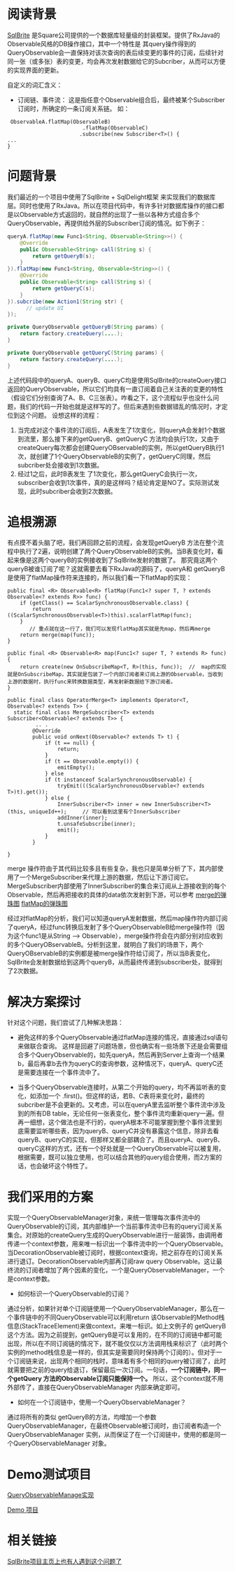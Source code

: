 # 阅读背景
[SqlBrite](https://github.com/square/sqlbrite)  是Square公司提供的一个数据库轻量级的封装框架。提供了RxJava的Observable风格的DB操作接口，其中一个特性是 其query操作得到的QueryObservable会一直保持对该次查询的表后续变更的事件的订阅，后续针对同一张（或多张）表的变更，均会再次发射数据给它的Subcriber，从而可以方便的实现界面的更新。

自定义的词汇含义：
 - 订阅链、事件流： 这是指任意个Observable组合后，最终被某个Subscriber订阅时，所确定的一条订阅关系链。
如：　
```
 ObservableA.flatMap(ObservableB)
                        .flatMap(ObservableC)
                       .subscribe(new Subscriber<T>() {
...
}
```

# 问题背景
我们最近的一个项目中使用了SqlBrite  + SqlDelight框架 来实现我们的数据库层。同时也使用了RxJava。所以在项目代码中，有许多针对数据库操作的接口都是以Observable方式返回的，就自然的出现了一些以各种方式组合多个QueryObservable，再提供给外层的Subscriber订阅的情况。如下例子：

```java
queryA.flatMap(new Func1<String, Observable<String>>() {
	@Override
	public Observable<String> call(String s) {
		return getQueryB(s);
	}
}).flatMap(new Func1<String, Observable<String>>() {
	@Override
	public Observable<String> call(String s) {
		return getQueryC(s);
	}
}).subcribe(new Action1(String str) {
	  // update UI
});

private QueryObservable getQueryB(String params) {
	return factory.createQuery(....);
}

private QueryObservable getQueryC(String params) {
	return factory.createQuery(....);
}
```
上述代码段中的queryA、queryB、queryC均是使用SqlBrite的createQuery接口返回的QueryObservable，所以它们均具有一直订阅着自己关注表的变更的特性（假设它们分别查询了A、B、C三张表）。咋看之下，这个流程似乎也没什么问题，我们的代码一开始也就是这样写的了。但后来遇到些数据错乱的情况时，才定位到这个问题。
设想这样的流程：
1. 当完成对这个事件流的订阅后，A表发生了1次变化，则queryA会发射1个数据到流里，那么接下来的getQueryB、getQueryC 方法均会执行1次，又由于createQuery每次都会创建QueryOBservable的实例，所以getQueryB执行1次，就创建了1个QueryObservableB的实例了，getQueryC同理，然后subcriber处会接收到1次数据。
2. 经过1之后，此时B表发生 了1次变化，那么getQueryC会执行一次，subscriber会收到1次事件，真的是这样吗？结论肯定是NO了。实际测试发现，此时subcriber会收到2次数据。

# 追根溯源
有点摸不着头脑了吧，我们再回顾之前的流程，会发现getQueryB 方法在整个流程中执行了2遍，说明创建了两个QueryObservableB的实例。当B表变化时，看起来像是这两个queryB的实例接收到了SqlBrite发射的数据了。
那究竟这两个queryB被谁订阅了呢？这就需要去看下RxJava的源码了，queryA和 getQueryB 是使用了flatMap操作符来连接的，所以我们看一下flatMap的实现：
```
public final <R> Observable<R> flatMap(Func1<? super T, ? extends Observable<? extends R>> func) {
	if (getClass() == ScalarSynchronousObservable.class) {
		return ((ScalarSynchronousObservable<T>)this).scalarFlatMap(func);
	}
       // 重点就在这一行了，我们可以发现flatMap其实就是先map，然后再merge
	return merge(map(func));   
}

public final <R> Observable<R> map(Func1<? super T, ? extends R> func) {
	return create(new OnSubscribeMap<T, R>(this, func));  //  map的实现就是OnSubscribeMap，其实就是包装了一个内部订阅者来订阅上游的Observable，当收到上游的数据时，执行func来转换数据类型，再发射新数据给下游订阅者。
}

public final class OperatorMerge<T> implements Operator<T, Observable<? extends T>> {
  static final class MergeSubscriber<T> extends Subscriber<Observable<? extends T>> {
         .. .
        @Override
        public void onNext(Observable<? extends T> t) {
            if (t == null) {
                return;
            }
            if (t == Observable.empty()) {
                emitEmpty();
            } else
            if (t instanceof ScalarSynchronousObservable) {
                tryEmit(((ScalarSynchronousObservable<? extends T>)t).get());
            } else {
                InnerSubscriber<T> inner = new InnerSubscriber<T>(this, uniqueId++);     // 可以看到这里有个InnerSubscriber
                addInner(inner);
                t.unsafeSubscribe(inner);
                emit();
            }
        }
        
}
```
merge 操作符由于其代码比较多且有些复杂，我也只是简单分析了下，其内部使用了一个MergeSubscriber来代理上游的数据，然后让下游订阅它。
MergeSubscriber内部使用了InnerSubscriber的集合来订阅从上游接收到的每个Observable，然后再把接收的具体的data依次发射到下游，可以参考
[merge的弹珠图](https://raw.githubusercontent.com/wiki/ReactiveX/RxJava/images/rx-operators/merge.oo.png) 
[flatMap的弹珠图](https://raw.githubusercontent.com/wiki/ReactiveX/RxJava/images/rx-operators/flatMap.png)

经过对flatMap的分析，我们可以知道queryA发射数据，然后map操作符内部订阅了queryA，经过func转换后发射了多个QueryObservableB给merge操作符（因为这个func1是从String --> Observable<String>），merge操作符会在内部分别对应收到的多个QueryOBservableB。分析到这里，就明白了我们的场景下，两个QueryOBservableB的实例都是被merge操作符给订阅了，所以当B表变化，SqlBrite会发射数据给到这两个queryB，从而最终传递到subscriber处，就得到了2次数据。

# 解决方案探讨
针对这个问题，我们尝试了几种解决思路：
- 避免这样的多个QueryObservable通过flatMap连接的情况，直接通过sql语句来做联合查询。
这样是回避了问题场景，但也确实有一些场景下还是会需要组合多个QueryObservable的，如先queryA，然后再到Server上查询一个结果b，最后再拿b去作为queryC的查询参数，这种情况下，queryA、queryC还是需要连接在一个事件流中了。

- 当多个QueryObservable连接时，从第二个开始的query，均不再监听表的变化，如添加一个 .first()。但这样的话，若B、C表将来变化时，最终的subcriber是不会更新的。又考虑，可以在queryA里去监听整个事件流中涉及到的所有DB table，无论任何一张表变化，整个事件流均重新query一遍。但再一细想，这个做法也是不行的，queryA根本不可能掌握到整个事件流里到底需要监听哪些表，因为queryB、queryC并没有暴露这个信息，除非去看queryB、queryC的实现，但那样又都全部耦合了。而且queryA、queryB、queryC这样的方式，还有一个好处就是一个QueryObservable可以被复用，根据需要，既可以独立使用，也可以结合其他的query组合使用，而2方案的话，也会破坏这个特性了。

# 我们采用的方案
实现一个QueryObservableManager对象，来统一管理每次事件流中的QueryObservable的订阅，其内部维护一个当前事件流中已有的query订阅关系集合。对原始的createQuery生成的QueryObservable进行一层装饰，由调用者传递一个context参数，用来唯一标识出一个事件流中的一个QueryObservable。当DecorationObservable被订阅时，根据context查询，把之前存在的订阅关系进行退订。DecorationObservable内部再订阅raw query Observable。这让最终流的订阅者增加了两个因素的变化，一个是QueryObservableManager，一个是context参数。

- 如何标识一个QueryObservable的订阅？

通过分析，如果针对单个订阅链使用一个QueryObservableManager，那么在一个事件链中的不同QueryObservable可以利用return 该Observable的Method栈信息(StackTraceElement)来做context，来唯一标识。如上文例子的 getQueryB 这个方法。因为之前提到，getQueryB是可以复用的，在不同的订阅链中都可能出现，所以在不同订阅链的情况下，就不能仅仅以方法调用栈来标识了（此时两个实例的method栈信息是一样的，但其实是需要同时保持两个订阅的）。但对于一个订阅链来说，出现两个相同的栈时，意味着有多个相同的query被订阅了，此时就需要把之前的query给退订，保留最后一次订阅。一句话，**一个订阅链中，同一个getQuery 方法的Observable订阅只能保持一个。** 所以，这个context就不用外部传了，直接在QueryObservableManager 内部来确定即可。

- 如何在一个订阅链中，使用一个QueryObservableManager？

通过将所有的类似 getQueryB的方法，均增加一个参数QueryObservableManager，在最终Observable被订阅时，由订阅者构造一个QueryObservableManager 实例，从而保证了在一个订阅链中，使用的都是同一个QueryObservableManager 对象。

# Demo测试项目
[QueryObservableManage实现](https://github.com/kmfish/TestSqlBriteDemo/blob/master/app/src/main/java/sqlbrite/demos/yy/com/sqlbrite/db/BriteQueryObservableFactory.java)

[Demo 项目](https://github.com/kmfish/TestSqlBriteDemo)

# 相关链接
[SqlBrite项目主页上也有人遇到这个问题了](https://github.com/square/sqlbrite/issues/102)



























